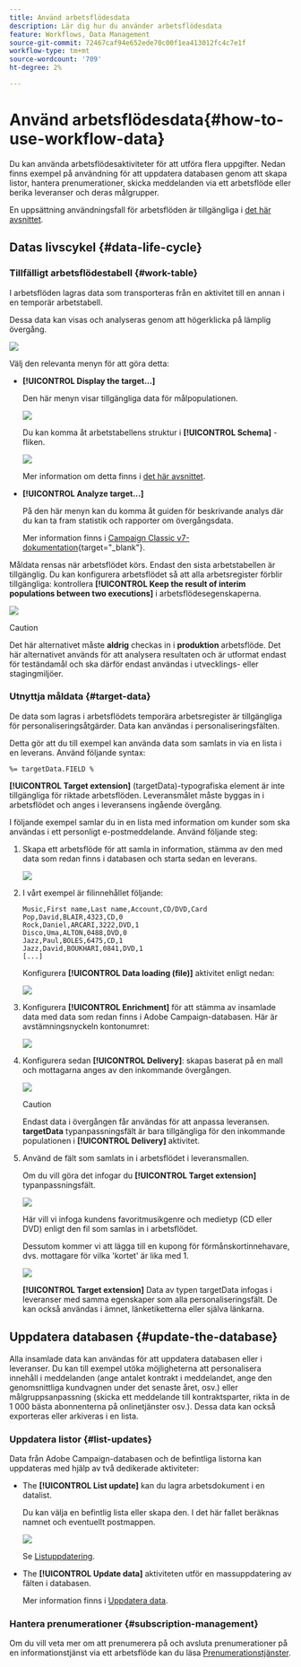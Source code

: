 ```yaml
---
title: Använd arbetsflödesdata
description: Lär dig hur du använder arbetsflödesdata
feature: Workflows, Data Management
source-git-commit: 72467caf94e652ede70c00f1ea413012fc4c7e1f
workflow-type: tm+mt
source-wordcount: '709'
ht-degree: 2%

---
```


# Använd arbetsflödesdata{#how-to-use-workflow-data}

Du kan använda arbetsflödesaktiviteter för att utföra flera uppgifter. Nedan finns exempel på användning för att uppdatera databasen genom att skapa listor, hantera prenumerationer, skicka meddelanden via ett arbetsflöde eller berika leveranser och deras målgrupper.

En uppsättning användningsfall för arbetsflöden är tillgängliga i [det här avsnittet](workflow-use-cases.md).

## Datas livscykel {#data-life-cycle}

### Tillfälligt arbetsflödestabell {#work-table}

I arbetsflöden lagras data som transporteras från en aktivitet till en annan i en temporär arbetstabell.

Dessa data kan visas och analyseras genom att högerklicka på lämplig övergång.

![](assets/wf-right-click-analyze.png)

Välj den relevanta menyn för att göra detta:

* **[!UICONTROL Display the target...]**

   Den här menyn visar tillgängliga data för målpopulationen.

   ![](assets/wf-right-click-display.png)

   Du kan komma åt arbetstabellens struktur i **[!UICONTROL Schema]** -fliken.

   ![](assets/wf-right-click-schema.png)

   Mer information om detta finns i [det här avsnittet](monitor-workflow-execution.md#worktables-and-workflow-schema).

* **[!UICONTROL Analyze target...]**

   På den här menyn kan du komma åt guiden för beskrivande analys där du kan ta fram statistik och rapporter om övergångsdata.

   Mer information finns i [Campaign Classic v7-dokumentation](https://experienceleague.adobe.com/docs/campaign-classic/using/reporting/analyzing-populations/about-descriptive-analysis.html){target=&quot;_blank&quot;}.

Måldata rensas när arbetsflödet körs. Endast den sista arbetstabellen är tillgänglig. Du kan konfigurera arbetsflödet så att alla arbetsregister förblir tillgängliga: kontrollera **[!UICONTROL Keep the result of interim populations between two executions]** i arbetsflödesegenskaperna.

![](assets/wf-purge-data-option.png)

>[!CAUTION]
>
>Det här alternativet måste **aldrig** checkas in i **produktion** arbetsflöde. Det här alternativet används för att analysera resultaten och är utformat endast för teständamål och ska därför endast användas i utvecklings- eller stagingmiljöer.


### Utnyttja måldata {#target-data}

De data som lagras i arbetsflödets temporära arbetsregister är tillgängliga för personaliseringsåtgärder. Data kan användas i personaliseringsfälten.

Detta gör att du till exempel kan använda data som samlats in via en lista i en leverans. Använd följande syntax:

```
%= targetData.FIELD %
```

**[!UICONTROL Target extension]** (targetData)-typografiska element är inte tillgängliga för riktade arbetsflöden. Leveransmålet måste byggas in i arbetsflödet och anges i leveransens ingående övergång.

I följande exempel samlar du in en lista med information om kunder som ska användas i ett personligt e-postmeddelande. Använd följande steg:

1. Skapa ett arbetsflöde för att samla in information, stämma av den med data som redan finns i databasen och starta sedan en leverans.

   ![](assets/wf-targetdata-sample-1.png)

1. I vårt exempel är filinnehållet följande:

   ```
   Music,First name,Last name,Account,CD/DVD,Card
   Pop,David,BLAIR,4323,CD,0
   Rock,Daniel,ARCARI,3222,DVD,1
   Disco,Uma,ALTON,0488,DVD,0
   Jazz,Paul,BOLES,6475,CD,1
   Jazz,David,BOUKHARI,0841,DVD,1
   [...]
   ```

   Konfigurera **[!UICONTROL Data loading (file)]** aktivitet enligt nedan:

   ![](assets/wf-targetdata-sample-2.png)

1. Konfigurera **[!UICONTROL Enrichment]** för att stämma av insamlade data med data som redan finns i Adobe Campaign-databasen. Här är avstämningsnyckeln kontonumret:

   ![](assets/wf-targetdata-sample-3.png)

1. Konfigurera sedan **[!UICONTROL Delivery]**: skapas baserat på en mall och mottagarna anges av den inkommande övergången.

   ![](assets/wf-targetdata-sample-4.png)

   >[!CAUTION]
   >
   >Endast data i övergången får användas för att anpassa leveransen. **targetData** typanpassningsfält är bara tillgängliga för den inkommande populationen i **[!UICONTROL Delivery]** aktivitet.

1. Använd de fält som samlats in i arbetsflödet i leveransmallen.

   Om du vill göra det infogar du **[!UICONTROL Target extension]** typanpassningsfält.

   ![](assets/wf-targetdata-sample-5.png)

   Här vill vi infoga kundens favoritmusikgenre och medietyp (CD eller DVD) enligt den fil som samlas in i arbetsflödet.

   Dessutom kommer vi att lägga till en kupong för förmånskortinnehavare, dvs. mottagare för vilka &#39;kortet&#39; är lika med 1.

   ![](assets/wf-targetdata-sample-6.png)

   **[!UICONTROL Target extension]** Data av typen targetData infogas i leveranser med samma egenskaper som alla personaliseringsfält. De kan också användas i ämnet, länketiketterna eller själva länkarna.


## Uppdatera databasen {#update-the-database}

Alla insamlade data kan användas för att uppdatera databasen eller i leveranser. Du kan till exempel utöka möjligheterna att personalisera innehåll i meddelanden (ange antalet kontrakt i meddelandet, ange den genomsnittliga kundvagnen under det senaste året, osv.) eller målgruppsanpassning (skicka ett meddelande till kontraktsparter, rikta in de 1 000 bästa abonnenterna på onlinetjänster osv.). Dessa data kan också exporteras eller arkiveras i en lista.

### Uppdatera listor  {#list-updates}

Data från Adobe Campaign-databasen och de befintliga listorna kan uppdateras med hjälp av två dedikerade aktiviteter:

* The **[!UICONTROL List update]** kan du lagra arbetsdokument i en datalist.

   Du kan välja en befintlig lista eller skapa den. I det här fallet beräknas namnet och eventuellt postmappen.

   ![](assets/s_user_create_list.png)

   Se [Listuppdatering](list-update.md).

* The **[!UICONTROL Update data]** aktiviteten utför en massuppdatering av fälten i databasen.

   Mer information finns i [Uppdatera data](update-data.md).

### Hantera prenumerationer {#subscription-management}

Om du vill veta mer om att prenumerera på och avsluta prenumerationer på en informationstjänst via ett arbetsflöde kan du läsa [Prenumerationstjänster](subscription-services.md).



